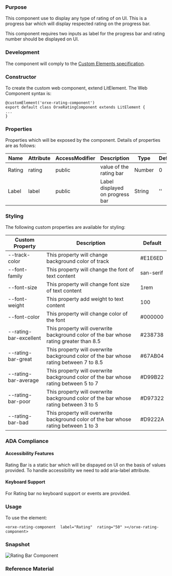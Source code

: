 ### Purpose

This component use to display any type of rating of on UI. This is a progress bar which will display respected rating on the progress bar.

This component requires two inputs as label for the progress bar and rating number should be displayed on UI.

### Development

The component will comply to the [Custom Elements specification](https://w3c.github.io/webcomponents/spec/custom/  "https://w3c.github.io/webcomponents/spec/custom/").



### Constructor

To create the custom web component, extend LitElement. The Web Component syntax is:

    @customElement('orxe-rating-component')
    export default class OrxeRatingComponent extends LitElement {
    ...
    }


>
  ### Properties  

Properties which will be exposed by the component. Details of properties are as follows:  

| Name | Attribute | AccessModifier | Description | Type | Default |
|--|--|--|--|--|--|
| Rating | rating | public | value of the rating bar | Number | 0 |
| Label | label | public | Label displayed on progress bar| String | '' |

  

### Styling

  

The following custom properties are available for styling:

| Custom Property | Description | Default |
|--|--|--|
| --track-color | This property will change background color of track | #E1E6ED |
| --font-family | This property will change the font of text content | san-serif |
| --font-size | This property will change font size of text content | 1rem |
| --font-weight | This property add weight to text content | 100 |
| --font-color | This property will change color of the font | #000000 |
| --rating-bar-excellent | This property will overwrite background color of the bar whose rating greater than 8.5 | #238738 |
| --rating-bar-great | This property will overwrite background color of the bar whose rating between 7 to 8.5 | #67AB04 |
| --rating-bar-average | This property will overwrite background color of the bar whose rating between 5 to 7 | #D99B22 |
| --rating-bar-poor | This property will overwrite background color of the bar whose rating between 3 to 5 | #D97322 |
| --rating-bar-bad | This property will overwrite background color of the bar whose rating between 1 to 3 | #D9222A |

### ADA Compliance

#### Accessibility Features

  

Rating Bar is a static bar which will be dispayed on UI on the basis of values provided. To handle accessibility we need to add aria-label attribute.

  

#### Keyboard Support  

For Rating bar no keyboard support or events are provided.

  

### Usage

  

To use the element:

  

    <orxe-rating-component  label="Rating"  rating="50" ></orxe-rating-component>

  
### Snapshot
![Rating Bar Component](../rating-component/src/rating.PNG)

### Reference Material

